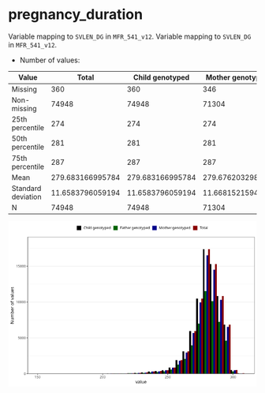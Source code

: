 # pregnancy_duration
Variable mapping to `SVLEN_DG` in `MFR_541_v12`.
Variable mapping to `SVLEN_DG` in `MFR_541_v12`.
- Number of values:

| Value | Total | Child genotyped | Mother genotyped | Father genotyped |
| ----- | ----- | --------------- | ---------------- | ---------------- |
| Missing | 360 | 360 | 346 | 235 |
| Non-missing | 74948 | 74948 | 71304 | 49849 |
| 25th percentile | 274 | 274 | 274 | 274 |
| 50th percentile | 281 | 281 | 281 | 281 |
| 75th percentile | 287 | 287 | 287 | 287 |
| Mean | 279.683166995784 | 279.683166995784 | 279.676203298553 | 279.717426628418 |
| Standard deviation | 11.6583796059194 | 11.6583796059194 | 11.6681521594778 | 11.6578757874709 |
| N | 74948 | 74948 | 71304 | 49849 |



![](pregnancy_duration_n.png)



